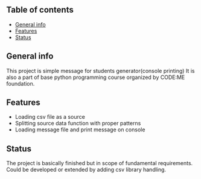 ## Table of contents
* [General info](#general-info)
* [Features](#features)
* [Status](#status)

## General info
This project is simple message for students generator(console printing)
It is also a part of base python programming course organized by CODE:ME foundation.
	
## Features
* Loading csv file as a source
* Splitting source data function with proper patterns
* Loading message file and print message on console
	
## Status
The project is basically finished but in scope of fundamental requirements.
Could be developed or extended by adding csv library handling.